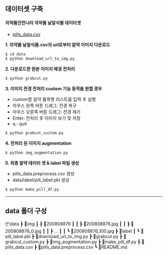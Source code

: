 ## 데이터셋 구축

#### 의약품안전나라 의약품 낱알식별 데이터셋

- [pills_data.csv](https://nedrug.mfds.go.kr/pbp/CCBGA01/getItem?totalPages=4&limit=10&page=2&&openDataInfoSeq=11)

**1. 의약품 낱알식품.csv의 url로부터 알약 이미지 다운로드**

```python
$ cd data
$ python download_url_to_img.py
```

**2. 다운로드한 원본 이미지 배경 전처리**

```python
$ python grabcut.py
```

**3. 이미지 전경 전처리 custom 기능 동작을 원할 경우**

- custom할 알약 품목명 리스트를 입력 후 실행
- 마우스 왼쪽 버튼 드래그: 전경 복구
- 마우스 오른쪽 버튼 드래그: 전경 제거
- Enter: 전처리 후 이미지 보기 및 저장
- q : quit

```python
$ python grabcut_custom.py
```

**4. 전처리 된 이미지 augmentation**

```python
$ python img_augmentation.py
```

**5. 최종 알약 데이터 셋 & label 파일 생성**

- pills_data.preprocess.csv 생성
- data/label/pill_label.pkl 생성

```python
$ python make_pill_df.py
```

---

## data 폴더 구성

📦data
┣ 📂img
┃ ┣ 📂200808876
┃ ┃ ┣ 📜200808876.jpg
┃ ┃ ┣ 📜200808876_0.jpg
┃ ┃ ┣ ...
┃ ┃ ┗ 📜200808876_100.jpg
┣ 📂label
┃ ┗ 📜pill_label.pkl
┣ 📜download_url_to_img.py
┣ 📜grabcut.py
┣ 📜grabcut_custom.py
┣ 📜img_augmentation.py
┣ 📜make_pill_df.py
┣ 📜pills_data.csv
┣ 📜pills_data.preprocess.csv
┗ 📜README.md
